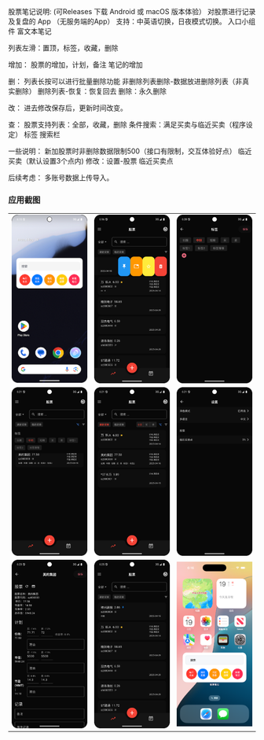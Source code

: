 股票笔记说明: (可Releases 下载 Android 或 macOS 版本体验）
对股票进行记录及复盘的 App （无服务端的App）
支持：中英语切换，日夜模式切换。
入口小组件
富文本笔记

列表左滑：置顶，标签，收藏，删除

增加：
股票的增加，计划，备注
笔记的增加

删：
列表长按可以进行批量删除功能
非删除列表删除-数据放进删除列表（非真实删除）
删除列表-恢复：恢复回去
删除：永久删除

改：
进去修改保存后，更新时间改变。

查：
股票支持列表：全部，收藏，删除
条件搜索：满足买卖与临近买卖（程序设定）
标签
搜索栏

一些说明：
新加股票时非删除数据限制500（接口有限制，交互体验好点）
临近买卖（默认设置3个点内) 修改：设置-股票 临近买卖点

后续考虑：
多账号数据上传导入。

### 应用截图

| | | |
|--|--|--|
| ![](https://github.com/wscqs/stock_notes/blob/main/pho/Screenshot_20250519_181521.png?raw=true) | ![](https://github.com/wscqs/stock_notes/blob/main/pho/Screenshot_20250519_181659.png?raw=true) | ![](https://github.com/wscqs/stock_notes/blob/main/pho/Screenshot_20250519_182046.png?raw=true) |
| ![](https://github.com/wscqs/stock_notes/blob/main/pho/Screenshot_20250519_182116.png?raw=true) | ![](https://github.com/wscqs/stock_notes/blob/main/pho/Screenshot_20250519_182132.png?raw=true) | ![](https://github.com/wscqs/stock_notes/blob/main/pho/Screenshot_20250519_182158.png?raw=true) |
| ![](https://github.com/wscqs/stock_notes/blob/main/pho/Screenshot_20250519_182344.png?raw=true) | ![](https://github.com/wscqs/stock_notes/blob/main/pho/Screenshot_20250519_182537.png?raw=true) | ![](https://github.com/wscqs/stock_notes/blob/main/pho/Simulator%20Screenshot%20-%20iPhone%2016%20Pro%20-%202025-05-19%20at%2018.16.17.png?raw=true) |

